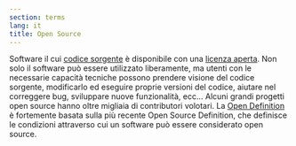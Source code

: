 ```yaml
---
section: terms
lang: it
title: Open Source
---
```


Software il cui [codice sorgente](/glossary/it/terms/source-code/) è disponibile con una [licenza aperta](/glossary/it/terms/open-licence/). Non solo il software può essere utilizzato liberamente, ma utenti con le necessarie capacità tecniche possono prendere visione del codice sorgente, modificarlo ed eseguire proprie versioni del codice, aiutare nel correggere bug, sviluppare nuove funzionalità, ecc... Alcuni grandi progetti open source hanno oltre migliaia di contributori volotari. La [Open Definition](/glossary/it/terms/open-definition/) è fortemente basata sulla più recente Open Source Definition, che definisce le condizioni attraverso cui un software può essere considerato open source.
